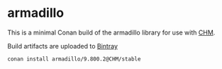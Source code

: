 # armadillo

This is a minimal Conan build of the armadillo library for use with [CHM](https://github.com/Chrismarsh/CHM). 

Build artifacts are uploaded to [Bintray](https://bintray.com/chrismarsh/CHM)


```
conan install armadillo/9.800.2@CHM/stable
```

